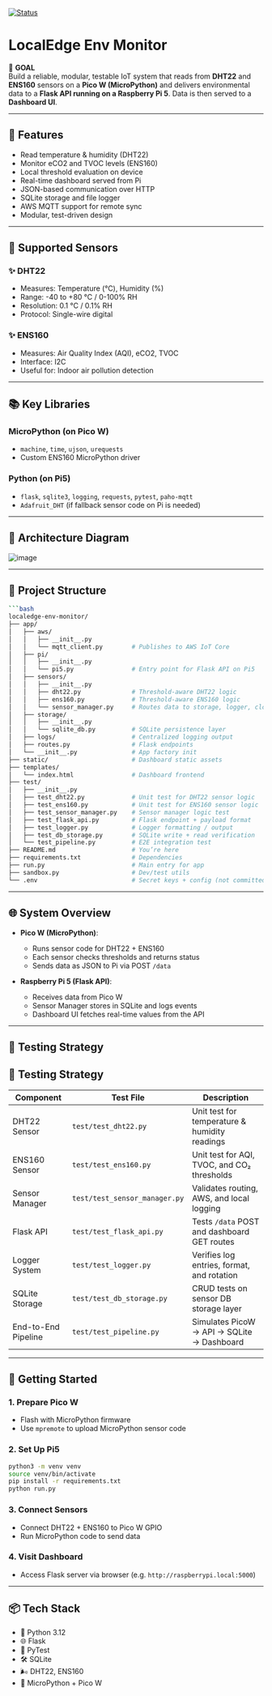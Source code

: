 [![Status](https://img.shields.io/badge/status-in_progress-yellow)]()

# LocalEdge Env Monitor

📅 **GOAL**  
Build a reliable, modular, testable IoT system that reads from **DHT22** and **ENS160** sensors on a **Pico W (MicroPython)** and delivers environmental data to a **Flask API running on a Raspberry Pi 5**. Data is then served to a **Dashboard UI**.

---

## 🔹 Features

- Read temperature & humidity (DHT22)
- Monitor eCO2 and TVOC levels (ENS160)
- Local threshold evaluation on device
- Real-time dashboard served from Pi
- JSON-based communication over HTTP
- SQLite storage and file logger
- AWS MQTT support for remote sync
- Modular, test-driven design


---

## 🩵 Supported Sensors

### ✨ DHT22
- Measures: Temperature (°C), Humidity (%)
- Range: -40 to +80 °C / 0-100% RH
- Resolution: 0.1 °C / 0.1% RH
- Protocol: Single-wire digital

### ✨ ENS160
- Measures: Air Quality Index (AQI), eCO2, TVOC
- Interface: I2C
- Useful for: Indoor air pollution detection

---

## 📚 Key Libraries

### MicroPython (on Pico W)
- `machine`, `time`, `ujson`, `urequests`
- Custom ENS160 MicroPython driver

### Python (on Pi5)
- `flask`, `sqlite3`, `logging`, `requests`, `pytest`, `paho-mqtt`
- `Adafruit_DHT` (if fallback sensor code on Pi is needed)

---

## 🎨 Architecture Diagram

![image](https://github.com/user-attachments/assets/95a894ba-115a-412a-a9ff-460b289d6355)

---

## 🧱 Project Structure

```bash
```bash
localedge-env-monitor/
├── app/
│   ├── aws/
│   │   ├── __init__.py
│   │   └── mqtt_client.py        # Publishes to AWS IoT Core
│   ├── pi/
│   │   ├── __init__.py
│   │   └── pi5.py                # Entry point for Flask API on Pi5
│   ├── sensors/
│   │   ├── __init__.py
│   │   ├── dht22.py              # Threshold-aware DHT22 logic
│   │   ├── ens160.py             # Threshold-aware ENS160 logic
│   │   └── sensor_manager.py     # Routes data to storage, logger, cloud
│   ├── storage/
│   │   ├── __init__.py
│   │   └── sqlite_db.py          # SQLite persistence layer
│   ├── logs/                     # Centralized logging output
│   ├── routes.py                 # Flask endpoints
│   └── __init__.py               # App factory init
├── static/                       # Dashboard static assets
├── templates/
│   └── index.html                # Dashboard frontend
├── test/
│   ├── __init__.py
│   ├── test_dht22.py             # Unit test for DHT22 sensor logic
│   ├── test_ens160.py            # Unit test for ENS160 sensor logic
│   ├── test_sensor_manager.py    # Sensor manager logic test
│   ├── test_flask_api.py         # Flask endpoint + payload format
│   ├── test_logger.py            # Logger formatting / output
│   ├── test_db_storage.py        # SQLite write + read verification
│   └── test_pipeline.py          # E2E integration test
├── README.md                     # You’re here
├── requirements.txt              # Dependencies
├── run.py                        # Main entry for app
├── sandbox.py                    # Dev/test utils
└── .env                          # Secret keys + config (not committed)
```

---

## 🌐 System Overview

- **Pico W (MicroPython)**:
  - Runs sensor code for DHT22 + ENS160
  - Each sensor checks thresholds and returns status
  - Sends data as JSON to Pi via POST `/data`

- **Raspberry Pi 5 (Flask API)**:
  - Receives data from Pico W
  - Sensor Manager stores in SQLite and logs events
  - Dashboard UI fetches real-time values from the API

---

## 🧪 Testing Strategy

## 🧪 Testing Strategy

| Component           | Test File                  | Description                                  |
| ------------------ | -------------------------- | -------------------------------------------- |
| DHT22 Sensor        | `test/test_dht22.py`        | Unit test for temperature & humidity readings |
| ENS160 Sensor       | `test/test_ens160.py`       | Unit test for AQI, TVOC, and CO₂ thresholds   |
| Sensor Manager      | `test/test_sensor_manager.py` | Validates routing, AWS, and local logging     |
| Flask API           | `test/test_flask_api.py`    | Tests `/data` POST and dashboard GET routes  |
| Logger System       | `test/test_logger.py`       | Verifies log entries, format, and rotation   |
| SQLite Storage      | `test/test_db_storage.py`   | CRUD tests on sensor DB storage layer        |
| End-to-End Pipeline | `test/test_pipeline.py`     | Simulates PicoW → API → SQLite → Dashboard   |
---

## 🚀 Getting Started

### 1. Prepare Pico W

- Flash with MicroPython firmware
- Use `mpremote` to upload MicroPython sensor code

### 2. Set Up Pi5

```bash
python3 -m venv venv
source venv/bin/activate
pip install -r requirements.txt
python run.py
```

### 3. Connect Sensors

- Connect DHT22 + ENS160 to Pico W GPIO
- Run MicroPython code to send data

### 4. Visit Dashboard

- Access Flask server via browser (e.g. `http://raspberrypi.local:5000`)

---

## 📦 Tech Stack

- 🐍 Python 3.12
- 🌐 Flask
- 🪪 PyTest
- 🛠 SQLite
- 🌬 DHT22, ENS160
- 📶 MicroPython + Pico W

 
